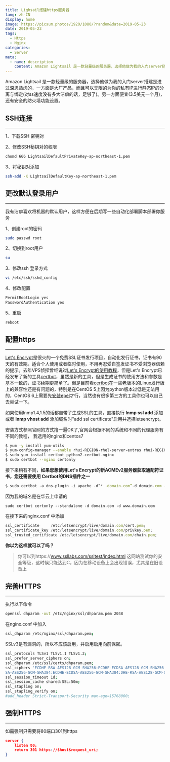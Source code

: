 ```yaml
---
title: Lighsail搭建https服务器
lang: zh-CN
display: home
image: https://picsum.photos/1920/1080/?random&date=2019-05-23
date: 2019-05-23
tags:
  - Https
  - Nginx
categories:
  - Server
meta:
  - name: description
    content: Amazon Lightsail 是一款轻量级的服务器，选择他做为我的入门server搭建是进过深思熟虑的，一方面是大厂产品，而且可以无限的为你的私有IP进行静态IP的分离与绑定(对ss速度没有多大洁癖的话，足够了)。另一方面便宜(3.5美元一个月)，还有安全的防火墙功能设置。
---
```

Amazon Lightsail 是一款轻量级的服务器，选择他做为我的入门server搭建是进过深思熟虑的，一方面是大厂产品，而且可以无限的为你的私有IP进行静态IP的分离与绑定(对ss速度没有多大洁癖的话，足够了)。另一方面便宜(3.5美元一个月)，还有安全的防火墙功能设置。

<!-- more -->

## SSH连接
---

1、下载SSH 密钥对

2、修改SSH秘钥对的权限

```bash
chomd 666 LightsailDefaultPrivateKey-ap-northeast-1.pem
```

3、将秘钥对添加

```bash
ssh-add -K LightsailDefaultKey-ap-northeast-1.pem
```



## 更改默认登录用户
---

我有洁癖喜欢将机器的默认用户，这样方便在后期写一些自动化部署脚本部署你服务

1、创建root的密码

```bash
sudo passwd root
```

2、切换到root用户

```bash
su
```

3、修改ssh 登录方式

```bash
vi /etc/ssh/sshd_config
```

4、修改配置

```bash
PermitRootLogin yes
PasswordAuthentication yes
```

5、重启

```bash
reboot
```



## 配置https
---

 [Let's Encrypt](https://www.vpser.net/build/letsencrypt-certbot.html)是很火的一个免费SSL证书发行项目，自动化发行证书，证书有90天的有效期。适合个人使用或者临时使用，不用再忍受自签发证书不受浏览器信赖的提示。去年VPS侦探曾经说过[Let's Encrypt的使用教程](https://www.vpser.net/build/letsencrypt-free-ssl.html)，但是Let's Encrypt已经发布了新的工具[certbot](https://www.vpser.net/build/letsencrypt-certbot.html)，虽然是新的工具，但是生成证书的使用方法和参数是基本一致的，证书续期更简单了。但是目前看[certbot](https://www.vpser.net/build/letsencrypt-certbot.html)在一些老版本的Linux发行版上的兼容性还是有问题的，特别是在CentOS 5上因为python版本过低是无法用的，CentOS 6上需要先[安装epel](https://www.vpser.net/manage/centos-rhel-linux-third-party-source-epel.html)才行，当然也有很多第三方的工具你也可以自己去尝试一下。

如果使用lnmp1.4,1.5的话都自带了生成SSL的工具，直接执行 **lnmp ssl add** 添加或者 **lnmp vhost add** 添加域名时"add ssl certificate"启用并选择letsencrypt。

安装方式参照官网的方式撸一遍OK了,官网会根据不同的系统和不同的代理服务有不同的教程， 我选用的nginx和centos7

```bash
$ yum -y install yum-utils
$ yum-config-manager --enable rhui-REGION-rhel-server-extras rhui-REGION-rhel-server-optional
$ sudo yum install certbot python2-certbot-nginx
$ sudo certbot --nginx certonly
```

接下来稍有不同，**如果您想使用Let's Encrypt的新ACMEv2服务器获取通配符证书，您还需要使用 Certbot的DNS插件之一**

```js
$ sudo certbot -a dns-plugin -i apache -d“* .domain.com”-d domain.com --server https://acme-v02.api.letsencrypt.org/directory
```

因为我的域名是在华云上申请的

```
sudo certbot certonly --standalone -d domain.com -d www.domain.com
```

在接下来的nginx.conf 中添加

```js
ssl_certificate     /etc/letsencrypt/live/domain.com/cert.pem;
ssl_certificate_key /etc/letsencrypt/live/domain.com/privkey.pem;
ssl_trusted_certificate /etc/letsencrypt/live/domain.com/chain.pem;
```



**你以为这样就可以了吗？**

> 你可以到https://www.ssllabs.com/ssltest/index.html 这网站测试你的安全等级，这时候只能达到C，因为在移动设备上会出现错误，尤其是在旧设备上



## 完善HTTPS
---

执行以下命令

```bash
openssl dhparam -out /etc/nginx/ssl/dhparam.pem 2048
```

在nginx.conf 中加入

```bash
ssl_dhparam /etc/nginx/ssl/dhparam.pem;
```

SSLv3是有漏洞的，所以不应该启用，并启用启用向前保密。

```bash
ssl_protocols TLSv1 TLSv1.1 TLSv1.2;
ssl_prefer_server_ciphers on;
ssl_dhparam /etc/ssl/certs/dhparam.pem;
ssl_ciphers 'ECDHE-RSA-AES128-GCM-SHA256:ECDHE-ECDSA-AES128-GCM-SHA256:ECDHE-R
SA-AES256-GCM-SHA384:ECDHE-ECDSA-AES256-GCM-SHA384:DHE-RSA-AES128-GCM-SHA256:DHE-DSS-AES128-GCM-SHA256:kEDH+AESGCM:ECDHE-RSA-AES128-SHA256:ECDHE-ECDSA-AES128-SHA256:ECDHE-RSA-AES128-SHA:ECDHE-ECDSA-AES128-SHA:ECDHE-RSA-AES256-SHA384:ECDHE-ECDSA-AES256-SHA384:ECDHE-RSA-AES256-SHA:ECDHE-ECDSA-AES256-SHA:DHE-RSA-AES128-SHA256:DHE-RSA-AES128-SHA:DHE-DSS-AES128-SHA256:DHE-RSA-AES256-SHA256:DHE-DSS-AES256-SHA:DHE-RSA-AES256-SHA:AES128-GCM-SHA256:AES256-GCM-SHA384:AES128-SHA256:AES256-SHA256:AES128-SHA:AES256-SHA:AES:CAMELLIA:DES-CBC3-SHA:!aNULL:!eNULL:!EXPORT:!DES:!RC4:!MD5:!PSK:!aECDH:!EDH-DSS-DES-CBC3-SHA:!EDH-RSA-DES-CBC3-SHA:!KRB5-DES-CBC3-SHA';
ssl_session_timeout 1d;
ssl_session_cache shared:SSL:50m;
ssl_stapling on;
ssl_stapling_verify on;
#add_header Strict-Transport-Security max-age=15768000;
```



## 强制HTTPS
---

如需强制只需要将80端口301到https

```json
server {
    listen 80;
    return 301 https://$host$request_uri;
}
```
